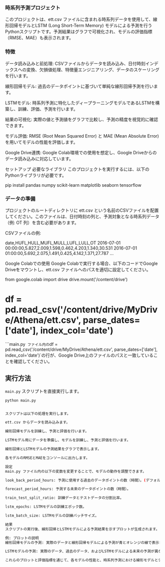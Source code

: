 ### 時系列予測プロジェクト
このプロジェクトは、ett.csv ファイルに含まれる時系列データを使用して、線形回帰モデルとLSTM (Long Short-Term Memory) モデルによる予測を行うPythonスクリプトです。予測結果はグラフで可視化され、モデルの評価指標（RMSE、MAE）も表示されます。

### 特徴
データ読み込みと前処理: CSVファイルからデータを読み込み、日付時刻インデックスへの変換、欠損値処理、特徴量エンジニアリング、データのスケーリングを行います。

線形回帰モデル: 過去のデータポイントに基づいて単純な線形回帰予測を行います。

LSTMモデル: 時系列予測に特化したディープラーニングモデルであるLSTMを構築し、訓練、評価、予測を行います。

結果の可視化: 実際の値と予測値をグラフで比較し、予測の精度を視覚的に確認できます。

モデル評価: RMSE (Root Mean Squared Error) と MAE (Mean Absolute Error) を用いてモデルの性能を評価します。

Google Drive連携: Google Colab環境での使用を想定し、Google Driveからのデータ読み込みに対応しています。

セットアップ
必要なライブラリ
このプロジェクトを実行するには、以下のPythonライブラリが必要です。

pip install pandas numpy scikit-learn matplotlib seaborn tensorflow


### データの準備
プロジェクトのルートディレクトリに ett.csv という名前のCSVファイルを配置してください。このファイルは、日付時刻の列と、予測対象となる時系列データ（例: OT 列）を含む必要があります。

CSVファイルの例:

date,HUFL,HULL,MUFL,MULL,LUFL,LULL,OT
2016-07-01 00:00:00,5.827,2.009,1.598,0.462,4.203,1.340,30.531
2016-07-01 01:00:00,5.692,2.075,1.491,0.425,4.142,1.371,27.787
...


Google Colabでの使用
Google Colabで実行する場合、以下のコードでGoogle Driveをマウントし、ett.csv ファイルへのパスを適切に設定してください。

from google.colab import drive
drive.mount('/content/drive')
# df = pd.read_csv('/content/drive/MyDrive/Athena/ett.csv', parse_dates=['date'], index_col='date')
```main.py` ファイル内の`df = pd.read_csv('/content/drive/MyDrive/Athena/ett.csv', parse_dates=['date'], index_col='date')`の行が、Google Drive上のファイルのパスと一致していることを確認してください。

## 実行方法

`main.py` スクリプトを直接実行します。

```bash
python main.py


スクリプトは以下の処理を実行します。

ett.csv からデータを読み込みます。

線形回帰モデルを訓練し、予測と評価を行います。

LSTMモデル用にデータを準備し、モデルを訓練し、予測と評価を行います。

線形回帰とLSTMモデルの予測結果をグラフで表示します。

各モデルのRMSEとMAEをコンソールに出力します。

設定
main.py ファイル内の以下の変数を変更することで、モデルの動作を調整できます。

look_back_period_hours: 予測に使用する過去のデータポイントの数（時間）。(デフォルト: 24)

forecast_period_hours: 予測する未来のデータポイントの数（時間）。

train_test_split_ratio: 訓練データとテストデータの分割比率。

lstm_epochs: LSTMモデルの訓練エポック数。

lstm_batch_size: LSTMモデルの訓練バッチサイズ。

結果
スクリプトの実行後、線形回帰とLSTMモデルによる予測結果を示すプロットが生成されます。また、コンソールには各モデルのRMSEとMAEが出力されます。

例: プロットの説明
線形回帰モデルの予測: 実際のデータと線形回帰モデルによる予測が青とオレンジの線で表示されます。

LSTMモデルの予測: 実際のデータ、過去のデータ、およびLSTMモデルによる未来の予測が異なる色で表示されます。

これらのプロットと評価指標を通じて、各モデルの性能と、時系列予測における線形モデルとディープラーニングモデルの違いを理解することができます。